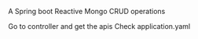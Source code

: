 A Spring boot Reactive Mongo CRUD operations

Go to controller and get the apis
Check application.yaml

